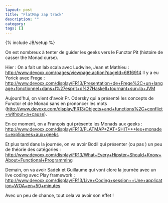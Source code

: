 ```yaml
---
layout: post
title: "FlatMap zap track"
description: ""
category: 
tags: []
---
```

{% include JB/setup %}


On est nombreux à tenter de guider les geeks vers le Functor Pit (histoire de casser the Monad curse). 


Hier : 
 On a fait un lab scala avec Ludwine, Jean et Mathieu :  http://www.devoxx.com/pages/viewpage.action?pageId=6816914
 Il y a eu Yorick avec Frege : http://www.devoxx.com/display/FR13/Presentation+de+Frege%2C+un+langage+fonctionnel+dans+l%27esprit+d%27Haskell+tournant+sur+la+JVM


Aujourd'hui, on vient d'avoir Pr. Odersky qui a présenté les concepts de Functor et de Monad sans en prononcer les mots (http://www.devoxx.com/display/FR13/Objects+and+functions%2C+conflict+without+a+cause).

En ce moment, on a François qui présente les Monads aux geeks : http://www.devoxx.com/display/FR13/FLATMAP+ZAT+SHIT+++les+monades+expliquees+aux+geeks

Et plus tard dans la journée, on va avoir Bodil qui présenter (ou pas ) un peu de théorie des catégories : http://www.devoxx.com/display/FR13/What+Every+Hipster+Should+Know+About+Functional+Programming

Demain, on va avoir Sadek et Guillaume qui vont clore la journée avec un live coding avec Play framework : http://www.devoxx.com/display/FR13/Live+Coding+session++Une+application+WOA+en+50+minutes


Avec un peu de chance, tout cela va avoir son effet !